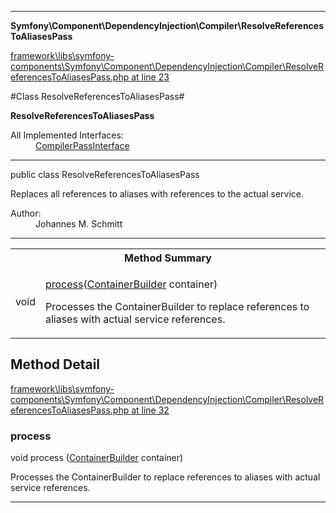 

- - -

**Symfony\Component\DependencyInjection\Compiler\ResolveReferencesToAliasesPass**


<a href="https://github.com/JeyDotC/Hirudo/blob/master/framework/libs/symfony-components/Symfony/Component/DependencyInjection/Compiler/ResolveReferencesToAliasesPass.php#L23" >framework\libs\symfony-components\Symfony\Component\DependencyInjection\Compiler\ResolveReferencesToAliasesPass.php at line 23</a>

#Class ResolveReferencesToAliasesPass#

**ResolveReferencesToAliasesPass**


<dl>
<dt>All Implemented Interfaces:</dt>
<dd><a href="https://github.com/JeyDotC/Hirudo-docs/blob/master/symfony/component/dependencyinjection/compiler/CompilerPassInterface.md">CompilerPassInterface</a> </dd>
</dl>



- - -

<p class="signature"><span class='k'>public  class</span> <span class='nx'>ResolveReferencesToAliasesPass</span></p>

<div class="comment" id="overview_description"><p>Replaces all references to aliases with references to the actual service.</p></div>

<dl>
<dt>Author:</dt>
<dd>Johannes M. Schmitt <schmittjoh@gmail.com></dd>
</dl>


- - -

<table id="summary_method">
<tr><th colspan="2">Method Summary</th></tr>
<tr>
<td><span class='k'></span> <span class='nx'>void</span></td>
<td class="description"><p class="name"><a href="#process">process</a>(<a href="https://github.com/JeyDotC/Hirudo/blob/master/symfony/component/dependencyinjection/ContainerBuilder.md">ContainerBuilder</a> container)</p><p class="description">Processes the ContainerBuilder to replace references to aliases with actual service references.</p></td>
</tr>
</table>

<h2 id="detail_method">Method Detail</h2>

<a href="https://github.com/JeyDotC/Hirudo/blob/master/framework/libs/symfony-components/Symfony/Component/DependencyInjection/Compiler/ResolveReferencesToAliasesPass.php#L32" >framework\libs\symfony-components\Symfony\Component\DependencyInjection\Compiler\ResolveReferencesToAliasesPass.php at line 32</a>

<h3 id="process()">process</h3>
<span class='k'></span> <span class='nx'>void</span> <span class='nf'>process</span> (<a href="https://github.com/JeyDotC/Hirudo/blob/master/symfony/component/dependencyinjection/ContainerBuilder.md">ContainerBuilder</a> container)

<div class="details">
<p>Processes the ContainerBuilder to replace references to aliases with actual service references.</p>
</div>

- - -


